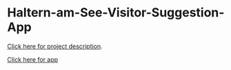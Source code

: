 # Haltern-am-See-Visitor-Suggestion-App

[Click here for project description](http://shaun-haldane-portfolio.s3-website-us-east-1.amazonaws.com/projects/7).

[Click here for app](http://haltern-am-see-visitor-suggestion-app.s3-website-us-east-1.amazonaws.com/home)
